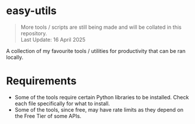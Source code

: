 # easy-utils
> More tools / scripts are still being made and will be collated in this repository. <br>
> Last Update: 16 April 2025

A collection of my favourite tools / utilities for productivity that can be ran locally.

# Requirements
- Some of the tools require certain Python libraries to be installed. Check each file specifically for what to install.
- Some of the tools, since free, may have rate limits as they depend on the Free Tier of some APIs.

